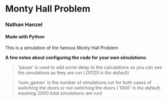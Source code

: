 # Monty Hall Problem
### Nathan Hanzel
#### Made with Python

This is a simulation of the famous Monty Hall Problem

**A few notes about configuring the code for your own simulations:**

>'pause' is used to add some delay to the calculations so you can see the simulations as they are run *(.00125 is the default)*

>'num_games' is the number of simulations run for both cases of switching the doors or not switching the doors *('1000' is the default, meaning 2000 total simulations are run)*